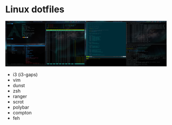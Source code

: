# Linux dotfiles

![screen](screen.png)

+ i3 (i3-gaps)
+ vim
+ dunst
+ zsh
+ ranger
+ scrot
+ polybar
+ compton
+ feh
